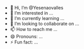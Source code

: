 - 👋 Hi, I’m @Yesenaovalles
- 👀 I’m interested in ...
- 🌱 I’m currently learning ...
- 💞️ I’m looking to collaborate on ...
- 📫 How to reach me ...
- 😄 Pronouns: ...
- ⚡ Fun fact: ...

<!---
Yesenaovalles/Yesenaovalles is a ✨ special ✨ repository because its `README.md` (this file) appears on your GitHub profile.
You can click the Preview link to take a look at your changes.
--->
